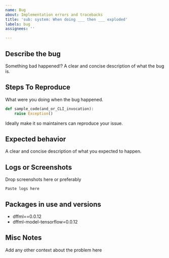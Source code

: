 ```yaml
---
name: Bug
about: Implementation errors and tracebacks
title: 'sub: system: When doing ___ then ___ exploded'
labels: bug
assignees: ''

---
```


## Describe the bug

Something bad happened!?
A clear and concise description of what the bug is.

## Steps To Reproduce

What were you doing when the bug happened.

```python
def sample_code(and_or_CLI_invocation):
    raise Exception()
```

Ideally make it so maintainers can reproduce your issue.

## Expected behavior

A clear and concise description of what you expected to happen.

## Logs or Screenshots

Drop screenshots here or preferably

```log
Paste logs here
```

## Packages in use and versions

- dffml==0.0.12
- dffml-model-tensorflow=0.0.12

## Misc Notes

Add any other context about the problem here
